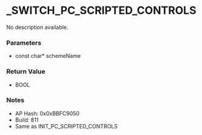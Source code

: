 # _SWITCH_PC_SCRIPTED_CONTROLS

No description available.

### Parameters
* const char* schemeName

### Return Value
* BOOL

### Notes
* AP Hash: 0x0xBBFC9050
* Build: 811
* Same as INIT_PC_SCRIPTED_CONTROLS

